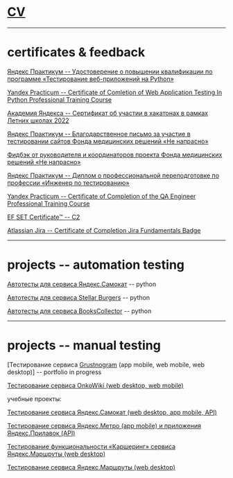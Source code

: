 # [CV](https://drive.google.com/file/d/1eaW5rABW4y3A5sU5Rs9QxHPOq2O78OEe/view?usp=drive_link) 

---

# certificates & feedback

[Яндекс Практикум -- Удостоверение о повышении квалификации по программе «Тестирование веб-приложений на Python»](https://drive.google.com/file/d/1aVCG6jNhmeoyHAnk7DZXNd7awlCt9k-Y/view?usp=share_link)

[Yandex Practicum -- Certificate of Comletion of Web Application Testing In Python Professional Training Course](https://drive.google.com/file/d/1v1Gcd-a6jE-jGeCnj1PCX_W7tTNQ3CDz/view?usp=share_link)

[Академия Яндекса -- Сертификат об участии в хакатонах в рамках Летних школах 2022 ](https://drive.google.com/file/d/1yrf7PI3Bjcftom8d2I28izT0FsdRNRr7/view?usp=share_link)

[Яндекс Практикум -- Благодарственное письмо за участие в тестировании сайтов Фонда медицинских решений «Не напрасно» ](https://drive.google.com/file/d/1pfCQgVndUyYfZeukQpQM3Qoihsn8_Mi7/view?usp=share_link)

[Фидбэк от руководителя и координаторов проекта Фонда медицинских решений «Не напрасно» ](https://drive.google.com/file/d/1VrOnhU8NU2M8xoZFBf0F5159619ydaXg/view?usp=share_link)

[Яндекс Практикум -- Диплом о профессиональной переподготовке по профессии «Инженер по тестированию» ](https://drive.google.com/file/d/15etd1r2fJpZgG7Da-LWor1S1-zfUqB0R/view?usp=sharing)

[Yandex Practicum -- Certificate of Completion of the QA Engineer Professional Training Course](https://drive.google.com/file/d/1b9J7mzpsD678q4MpAlJjeEV2q9xsV01d/view?usp=sharing)

[EF SET Certificate™ -- C2](https://www.efset.org/cert/3vXBUc)

[Atlassian Jira -- Certificate of Completion Jira Fundamentals Badge](https://university.atlassian.com/student/award/cBqD4ESBWavDSgyZshgLZeMw)


---

# projects -- automation testing

[Автотесты для сервиса Яндекс.Самокат](https://github.com/zhannagnedaya/qa_python_sprint_4) -- python

[Автотесты для сервиса Stellar Burgers](https://github.com/zhannagnedaya/qa_python_sprint_3) -- python

[Автотесты для сервиса BooksCollector](https://github.com/zhannagnedaya/qa_python_sprint_2) -- python

---

# projects -- manual testing

[Тестирование сервиса [Grustnogram](https://grustnogram.ru) (app mobile, web mobile, web desktop)] -- portfolio in progress

[Тестирование сервиса OnkoWiki (web desktop, web mobile)](https://docs.google.com/spreadsheets/d/19BXCx2C3uLrW2ZXM2gcUYGqat5OXrTo6dVAbZ2T3VXw/edit?usp=share_link)


учебные проекты:

[Тестирование сервиса Яндекс.Самокат (web desktop, app mobile, API)](https://docs.google.com/spreadsheets/d/18E1l1nIsjQGFjl6IELjFDh-aou1JF0eVSoohL4zTGcQ/edit?usp=sharing)

[Тестирование сервиса Яндекс.Метро (app mobile) и приложения Яндекс.Прилавок (API)](https://docs.google.com/spreadsheets/d/1_xuCbEOqALC_vJKvCGgd6cATVBw5weJbyHiiH9G-mdk/edit?usp=sharing)

[Тестирование функциональности «Каршеринг» сервиса Яндекс.Маршруты (web desktop)](https://docs.google.com/spreadsheets/d/123weKjVyaAwktksV5bQW5RVUH88NF1WvWAyKypiwyo8/edit?usp=sharing)

[Тестирование сервиса Яндекс.Маршруты (web desktop)](https://docs.google.com/spreadsheets/d/1d4mboWYrsOR20T3RCMyOkszIu7VfB-4XsocD-KhyzAY/edit?usp=sharing)
